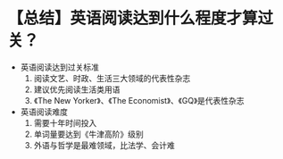 # 【总结】英语阅读达到什么程度才算过关？

-   英语阅读达到过关标准
    1.  阅读文艺、时政、生活三大领域的代表性杂志
    2.  建议优先阅读生活类用语
    3.  《The New Yorker》、《The Economist》、《GQ》是代表性杂志
-   英语阅读难度
    1.  需要十年时间投入
    2.  单词量要达到《牛津高阶》级别
    3.  外语与哲学是最难领域，比法学、会计难